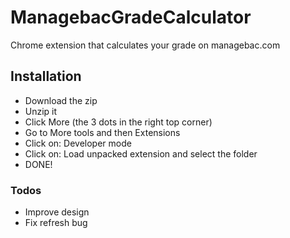 # ManagebacGradeCalculator
Chrome extension that calculates your grade on managebac.com

## Installation

* Download the zip
* Unzip it
* Click More (the 3 dots in the right top corner)
* Go to More tools and then Extensions
* Click on: Developer mode
* Click on: Load unpacked extension and select the folder
* DONE!

### Todos

- Improve design
- Fix refresh bug
